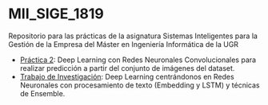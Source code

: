 # MII_SIGE_1819
Repositorio para las prácticas de la asignatura Sistemas Inteligentes para la Gestión de la Empresa del Máster en Ingeniería Informática de la UGR

- [Práctica 2](https://github.com/andreamorgar/MII_SIGE_1819/tree/master/Practica%202): Deep Learning con Redes Neuronales Convolucionales para realizar predicción a partir del conjunto de imágenes del dataset.
- [Trabajo de Investigación](https://github.com/andreamorgar/MII_SIGE_1819/tree/master/TrabajoInvestigacion): Deep Learning centrándonos en Redes Neuronales con procesamiento de texto (Embedding y LSTM) y técnicas de Ensemble.
